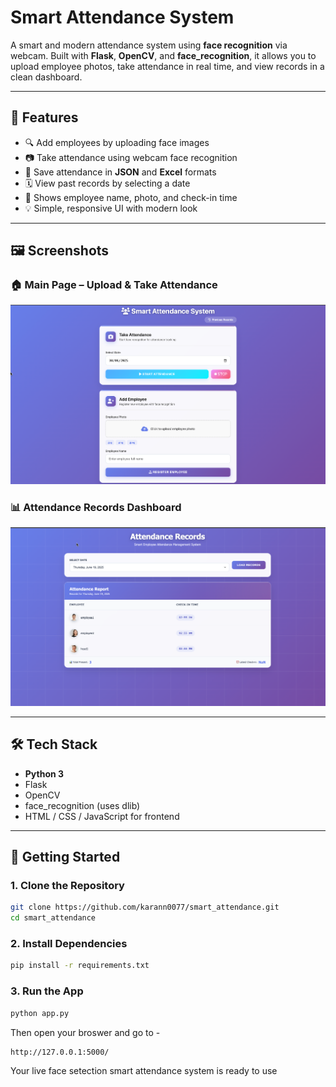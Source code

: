 #  Smart Attendance System

A smart and modern attendance system using **face recognition** via webcam. Built with **Flask**, **OpenCV**, and **face_recognition**, it allows you to upload employee photos, take attendance in real time, and view records in a clean dashboard.

---

## 🧠 Features

- 🔍 Add employees by uploading face images
- 📷 Take attendance using webcam face recognition
- 🧾 Save attendance in **JSON** and **Excel** formats
- 🗓 View past records by selecting a date
- 🧑 Shows employee name, photo, and check-in time
- 💡 Simple, responsive UI with modern look

---

## 🖼 Screenshots

### 🏠 Main Page – Upload & Take Attendance  
![Main Page](demo/main_page.png)

### 📊 Attendance Records Dashboard  
![Attendance Record](demo/attendance_record.png)

---

## 🛠 Tech Stack

- **Python 3**
- Flask
- OpenCV
- face_recognition (uses dlib)
- HTML / CSS / JavaScript for frontend

---

## 🚀 Getting Started

### 1. Clone the Repository


```bash
git clone https://github.com/karann0077/smart_attendance.git
cd smart_attendance
```
### 2. Install Dependencies

```bash
pip install -r requirements.txt
```

### 3. Run the App

```bash
python app.py
```
Then open your broswer and go to - 
```bash
http://127.0.0.1:5000/
```

Your live face setection smart attendance system is ready to use 
